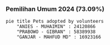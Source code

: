### Pemilihan Umum 2024 (73.09%)

```mermaid
pie title Pets adopted by volunteers
    "ANIES - MUHAIMIN" : 24120866
    "PRABOWO - GIBRAN" : 58389938
    "GANJAR - MAHFUD MD" : 16923166
```
